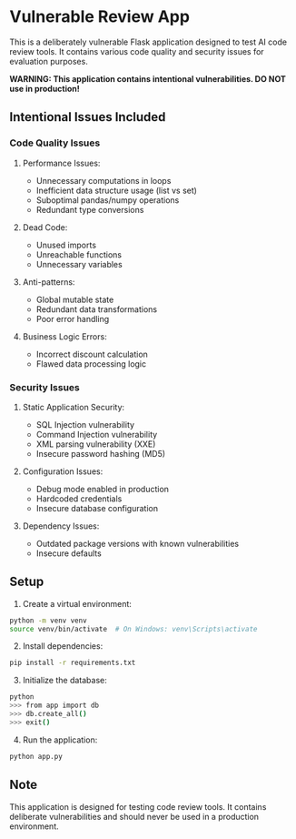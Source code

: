 # Vulnerable Review App

This is a deliberately vulnerable Flask application designed to test AI code review tools. It contains various code quality and security issues for evaluation purposes.

**WARNING: This application contains intentional vulnerabilities. DO NOT use in production!**

## Intentional Issues Included

### Code Quality Issues

1. Performance Issues:
   - Unnecessary computations in loops
   - Inefficient data structure usage (list vs set)
   - Suboptimal pandas/numpy operations
   - Redundant type conversions

2. Dead Code:
   - Unused imports
   - Unreachable functions
   - Unnecessary variables

3. Anti-patterns:
   - Global mutable state
   - Redundant data transformations
   - Poor error handling

4. Business Logic Errors:
   - Incorrect discount calculation
   - Flawed data processing logic

### Security Issues

1. Static Application Security:
   - SQL Injection vulnerability
   - Command Injection vulnerability
   - XML parsing vulnerability (XXE)
   - Insecure password hashing (MD5)

2. Configuration Issues:
   - Debug mode enabled in production
   - Hardcoded credentials
   - Insecure database configuration

3. Dependency Issues:
   - Outdated package versions with known vulnerabilities
   - Insecure defaults

## Setup

1. Create a virtual environment:
```bash
python -m venv venv
source venv/bin/activate  # On Windows: venv\Scripts\activate
```

2. Install dependencies:
```bash
pip install -r requirements.txt
```

3. Initialize the database:
```bash
python
>>> from app import db
>>> db.create_all()
>>> exit()
```

4. Run the application:
```bash
python app.py
```

## Note

This application is designed for testing code review tools. It contains deliberate vulnerabilities and should never be used in a production environment.
